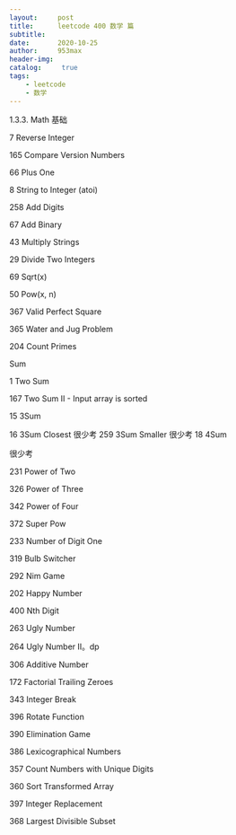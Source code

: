 ```yaml
---
layout:     post
title:      leetcode 400 数学 篇
subtitle:   
date:       2020-10-25
author:     953max
header-img: 
catalog: 	 true
tags:
    - leetcode
    - 数学
---
```

1.3.3. Math
基础 



7
Reverse Integer

165
Compare Version Numbers

66
Plus One

8
String to Integer (atoi)

258
Add Digits

67
Add Binary

43
Multiply Strings

29
Divide Two Integers

69
Sqrt(x)

50
Pow(x, n)

367
Valid Perfect Square

365
Water and Jug Problem

204
Count Primes




Sum


1
Two Sum

167
Two Sum II - Input array is sorted

15
3Sum

16
3Sum Closest
很少考
259
3Sum Smaller
很少考
18
4Sum




很少考


231
Power of Two

326
Power of Three

342
Power of Four

372
Super Pow

233
Number of Digit One

319
Bulb Switcher

292
Nim Game

202
Happy Number

400
Nth Digit

263
Ugly Number

264
Ugly Number II。dp

306
Additive Number

172
Factorial Trailing Zeroes

343
Integer Break

396
Rotate Function

390
Elimination Game

386
Lexicographical Numbers

357
Count Numbers with Unique Digits

360
Sort Transformed Array

397
Integer Replacement

368
Largest Divisible Subset
